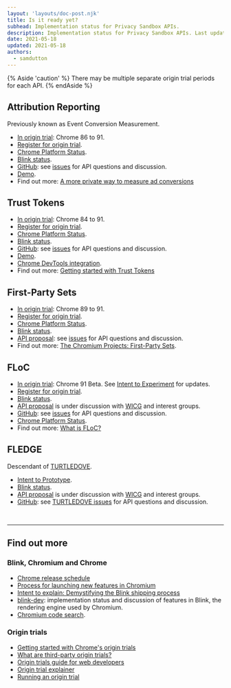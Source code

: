 ```yaml
---
layout: 'layouts/doc-post.njk'
title: Is it ready yet?
subhead: Implementation status for Privacy Sandbox APIs.
description: Implementation status for Privacy Sandbox APIs. Last updated 2021-05-18.
date: 2021-05-18
updated: 2021-05-18
authors:
  - samdutton
---
```


{% Aside 'caution' %}
There may be multiple separate origin trial periods for each API.
{% endAside %}

## Attribution Reporting
Previously known as Event Conversion Measurement.
* [In origin trial](https://web.dev/origin-trials/): Chrome 86 to 91. 
* [Register for origin trial](https://developer.chrome.com/origintrials/#/view_trial/3411476717733150721).
* [Chrome Platform Status](https://www.chromestatus.com/features/6412002824028160).
* [Blink status](https://groups.google.com/a/chromium.org/g/blink-dev/search?q=conversion%20measurement).
* [GitHub](https://github.com/WICG/conversion-measurement-api/): see 
[issues](https://github.com/WICG/conversion-measurement-api/issues) for API questions and discussion.
* [Demo](https://goo.gle/demo-event-level-conversion-measurement-api).
* Find out more: [A more private way to measure ad conversions](https://web.dev/conversion-measurement)

## Trust Tokens
* [In origin trial](https://web.dev/origin-trials/): Chrome 84 to 91. 
* [Register for origin trial](https://developer.chrome.com/origintrials/#/view_trial/2479231594867458049).
* [Chrome Platform Status](https://www.chromestatus.com/feature/5078049450098688).
* [Blink status](https://groups.google.com/a/chromium.org/g/blink-dev/search?q=trust%tokens).
* [GitHub](https://github.com/WICG/trust-token-api): see 
[issues](https://github.com/WICG/trust-token-api/issues) for API questions and discussion.
* [Demo](https://trust-token-demo.glitch.me/).
* [Chrome DevTools integration](https://developers.google.com/web/updates/2021/01/devtools?utm_source=devtools#trust-token).
* Find out more: [Getting started with Trust Tokens](https://web.dev/trust-tokens/)

## First-Party Sets
* [In origin trial](https://web.dev/origin-trials/): Chrome 89 to 91. 
* [Register for origin trial](https://developer.chrome.com/origintrials/#/view_trial/988540118207823873).
* [Chrome Platform Status](https://chromestatus.com/feature/5640066519007232).
* [Blink status](https://groups.google.com/a/chromium.org/g/blink-dev/search?q=first-party%20sets).
* [API proposal](https://github.com/privacycg/first-party-sets): see [issues](hhttps://github.com/privacycg/first-party-sets/issues) for API questions and discussion.
* Find out more: [The Chromium Projects: First-Party Sets](https://www.chromium.org/updates/first-party-sets).  

## FLoC
* [In origin trial](https://web.dev/origin-trials): Chrome 91 Beta. See [Intent to Experiment](https://groups.google.com/a/chromium.org/g/blink-dev/c/MmijXrmwrJs) for updates.
* [Register for origin trial](https://developer.chrome.com/origintrials/#/view_trial/213920982300098561).
* [Blink status](https://groups.google.com/a/chromium.org/g/blink-dev/search?q=floc).
* [API proposal](https://github.com/WICG/floc) is under discussion with 
[WICG](https://www.w3.org/community/wicg/) and interest groups.
* [GitHub](https://github.com/WICG/floc): see [issues](https://github.com/WICG/floc/issues) for 
API questions and discussion.
* [Chrome Platform Status](https://www.chromestatus.com/features/5710139774468096).
* Find out more: [What is FLoC?](https://web.dev/floc/)

## FLEDGE
Descendant of [TURTLEDOVE](https://github.com/WICG/turtledove).
* [Intent to Prototype](https://groups.google.com/a/chromium.org/g/blink-dev/c/w9hm8eQCmNI/m/LqT59250CAAJ).
* [Blink status](https://groups.google.com/a/chromium.org/g/blink-dev/search?q=fledge).
* [API proposal](https://github.com/WICG/turtledove/blob/master/FLEDGE.md) is under discussion with 
[WICG](https://www.w3.org/community/wicg/) and interest groups.
* [GitHub](https://github.com/WICG/turtledove/blob/master/FLEDGE.md): see [TURTLEDOVE issues](https://github.com/WICG/turtledove/issues) for API questions and discussion.

<br>

___


## Find out more

### Blink, Chromium and Chrome

* [Chrome release schedule](https://www.chromestatus.com/features/schedule)
* [Process for launching new features in Chromium](https://www.chromium.org/blink/launching-features)
* [Intent to explain: Demystifying the Blink shipping process](https://www.youtube.com/watch?time_continue=291&v=y3EZx_b-7tk)
* [blink-dev](https://groups.google.com/a/chromium.org/g/blink-dev/): implementation status and 
discussion of features in Blink, the rendering engine used by Chromium. 
* [Chromium code search](https://source.chromium.org/).

### Origin trials
* [Getting started with Chrome's origin trials](https://web.dev/origin-trials/)
* [What are third-party origin trials?](https://web.dev/third-party-origin-trials)
* [Origin trials guide for web developers](https://github.com/GoogleChrome/OriginTrials/blob/gh-pages/developer-guide.md)
* [Origin trial explainer](https://github.com/GoogleChrome/OriginTrials/blob/gh-pages/explainer.md)
* [Running an origin trial](https://www.chromium.org/blink/origin-trials/running-an-origin-trial)

